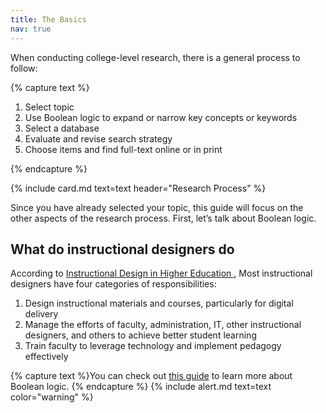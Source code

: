 ```yaml
---
title: The Basics
nav: true
--- 
```


When conducting college-level research, there is a general process to follow:

{% capture text %}

1. Select topic
2. Use Boolean logic to expand or narrow key concepts or keywords
3. Select a database
4. Evaluate and revise search strategy
5. Choose items and find full-text online or in print

{% endcapture %}

{% include card.md text=text header="Research Process" %}

Since you have already selected your topic, this guide will focus on the other aspects of the research process. First, let’s talk about Boolean logic. 

## What do instructional designers do

According to <a href="https://onlinelearningconsortium.org/wp-content/uploads/2017/07/Instructional-Design-in-Higher-Education-Report.pdf" target="_blank"> Instructional Design in Higher Education </a>, Most instructional designers have four categories of responsibilities:
1. Design instructional materials and courses, particularly for digital delivery 
2. Manage the efforts of faculty, administration, IT, other instructional designers, and others to achieve better student learning 
3. Train faculty to leverage technology and implement pedagogy effectively 


{% capture text %}You can check out [this guide](https://libguides.uidaho.edu/boolean) to learn more about Boolean logic.
{% endcapture %}
{% include alert.md text=text color="warning" %}
